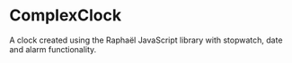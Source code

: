 # ComplexClock

A clock created using the Raphaël JavaScript library with stopwatch, date and alarm functionality.
